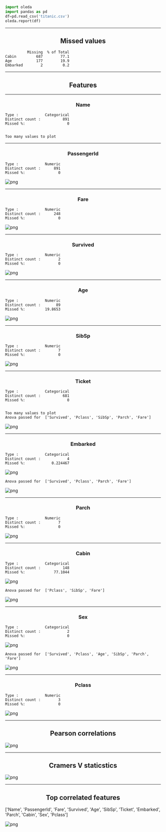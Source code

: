 
```python
import oleda
import pandas as pd
df=pd.read_csv('titanic.csv')
oleda.report(df)
```

<hr>



<h2 align="center">Missed values</h2>


    
      
              Missing  % of Total
    Cabin         687        77.1
    Age           177        19.9
    Embarked        2         0.2
    
     
    



<hr>



<h2 align="center">Features</h2>


    
      
    
     



<hr>



<h3 align="center">Name</h3>


    
     
                                 
    Type :            Categorical
    Distinct count :          891
    Missed %:                   0
    
     
    Too many values to plot 
    
     



<hr>



<h3 align="center">PassengerId</h3>


    
     
                             
    Type :            Numeric
    Distinct count :      891
    Missed %:               0
    
     



![png](output_3_13.png)


    
     



<hr>



<h3 align="center">Fare</h3>


    
     
                             
    Type :            Numeric
    Distinct count :      248
    Missed %:               0
    
     



![png](output_3_18.png)


    
     



<hr>



<h3 align="center">Survived</h3>


    
     
                             
    Type :            Numeric
    Distinct count :        2
    Missed %:               0
    
     



![png](output_3_23.png)


    
     



<hr>



<h3 align="center">Age</h3>


    
     
                             
    Type :            Numeric
    Distinct count :       89
    Missed %:         19.8653
    
     



![png](output_3_28.png)


    
     



<hr>



<h3 align="center">SibSp</h3>


    
     
                             
    Type :            Numeric
    Distinct count :        7
    Missed %:               0
    
     



![png](output_3_33.png)


    
     



<hr>



<h3 align="center">Ticket</h3>


    
     
                                 
    Type :            Categorical
    Distinct count :          681
    Missed %:                   0
    
     
    Too many values to plot 
    Anova passed for  ['Survived', 'Pclass', 'SibSp', 'Parch', 'Fare']



![png](output_3_38.png)


    
     



<hr>



<h3 align="center">Embarked</h3>


    
     
                                 
    Type :            Categorical
    Distinct count :            4
    Missed %:            0.224467
    
     



![png](output_3_43.png)


    Anova passed for  ['Survived', 'Pclass', 'Parch', 'Fare']



![png](output_3_45.png)


    
     



<hr>



<h3 align="center">Parch</h3>


    
     
                             
    Type :            Numeric
    Distinct count :        7
    Missed %:               0
    
     



![png](output_3_50.png)


    
     



<hr>



<h3 align="center">Cabin</h3>


    
     
                                 
    Type :            Categorical
    Distinct count :          148
    Missed %:             77.1044
    
     



![png](output_3_55.png)


    Anova passed for  ['Pclass', 'SibSp', 'Fare']



![png](output_3_57.png)


    
     



<hr>



<h3 align="center">Sex</h3>


    
     
                                 
    Type :            Categorical
    Distinct count :            2
    Missed %:                   0
    
     



![png](output_3_62.png)


    Anova passed for  ['Survived', 'Pclass', 'Age', 'SibSp', 'Parch', 'Fare']



![png](output_3_64.png)


    
     



<hr>



<h3 align="center">Pclass</h3>


    
     
                             
    Type :            Numeric
    Distinct count :        3
    Missed %:               0
    
     



![png](output_3_69.png)


    
     
    



<hr>



<h2 align="center">Pearson correlations</h2>


    
      



![png](output_3_74.png)


    
     
    



<hr>



<h2 align="center">Cramers V staticstics</h2>


    
      



![png](output_3_79.png)


    
     
    



<hr>



<h2 align="center">Top correlated features</h2>


    
      





['Name', 'PassengerId', 'Fare', 'Survived', 'Age', 'SibSp', 'Ticket', 'Embarked', 'Parch', 'Cabin', 'Sex', 'Pclass']




![png](output_3_85.png)


